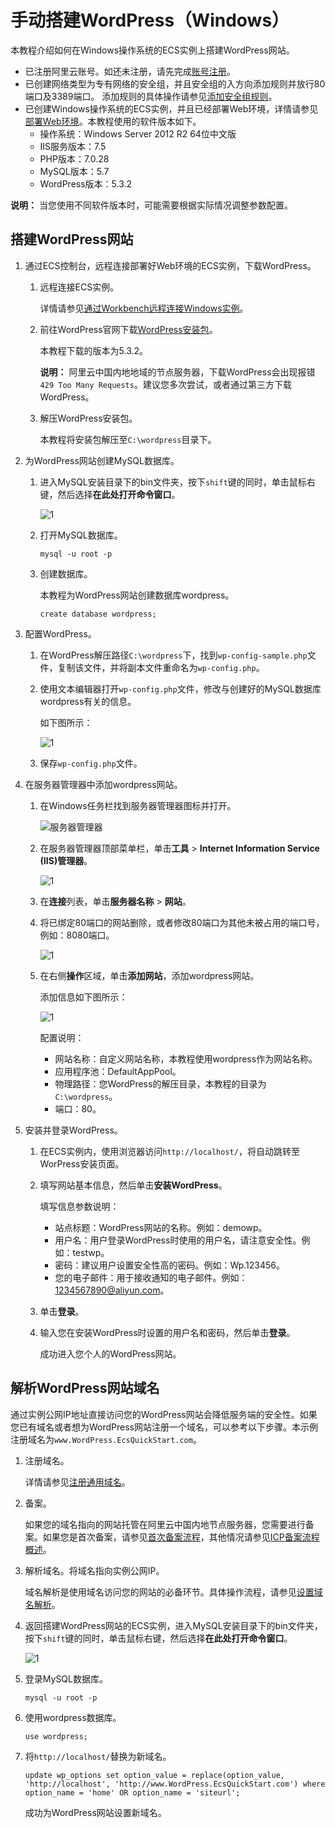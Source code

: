 # 手动搭建WordPress（Windows）

本教程介绍如何在Windows操作系统的ECS实例上搭建WordPress网站。

-   已注册阿里云账号。如还未注册，请先完成[账号注册](https://account.aliyun.com/register/register.htm?)。
-   已创建网络类型为专有网络的安全组，并且安全组的入方向添加规则并放行80端口及3389端口。 添加规则的具体操作请参见[添加安全组规则](/cn.zh-CN/安全/安全组/添加安全组规则.md)。
-   已创建Windows操作系统的ECS实例，并且已经部署Web环境，详情请参见[部署Web环境](/cn.zh-CN/建站教程/搭建环境/部署Web环境.md)。本教程使用的软件版本如下。
    -   操作系统：Windows Server 2012 R2 64位中文版
    -   IIS服务版本：7.5
    -   PHP版本：7.0.28
    -   MySQL版本：5.7
    -   WordPress版本：5.3.2

**说明：** 当您使用不同软件版本时，可能需要根据实际情况调整参数配置。

## 搭建WordPress网站

1.  通过ECS控制台，远程连接部署好Web环境的ECS实例，下载WordPress。

    1.  远程连接ECS实例。

        详情请参见[通过Workbench远程连接Windows实例](/cn.zh-CN/实例/连接实例/连接Windows实例/通过Workbench远程连接Windows实例.md)。

    2.  前往WordPress官网下载[WordPress安装包](https://wordpress.org/download/)。

        本教程下载的版本为5.3.2。

        **说明：** 阿里云中国内地地域的节点服务器，下载WordPress会出现报错`429 Too Many Requests`。建议您多次尝试，或者通过第三方下载WordPress。

    3.  解压WordPress安装包。

        本教程将安装包解压至`C:\wordpress`目录下。

2.  为WordPress网站创建MySQL数据库。

    1.  进入MySQL安装目录下的bin文件夹，按下`shift`键的同时，单击鼠标右键，然后选择**在此处打开命令窗口**。

        ![1](https://static-aliyun-doc.oss-cn-hangzhou.aliyuncs.com/assets/img/zh-CN/4212649951/p81913.png)

    2.  打开MySQL数据库。

        ```
        mysql -u root -p
        ```

    3.  创建数据库。

        本教程为WordPress网站创建数据库wordpress。

        ```
        create database wordpress;
        ```

3.  配置WordPress。

    1.  在WordPress解压路径`C:\wordpress`下，找到`wp-config-sample.php`文件，复制该文件，并将副本文件重命名为`wp-config.php`。

    2.  使用文本编辑器打开`wp-config.php`文件，修改与创建好的MySQL数据库wordpress有关的信息。

        如下图所示：

        ![1](https://static-aliyun-doc.oss-cn-hangzhou.aliyuncs.com/assets/img/zh-CN/3212649951/p81914.png)

    3.  保存`wp-config.php`文件。

4.  在服务器管理器中添加wordpress网站。

    1.  在Windows任务栏找到服务器管理器图标并打开。

        ![服务器管理器](https://static-aliyun-doc.oss-cn-hangzhou.aliyuncs.com/assets/img/zh-CN/3212649951/p110645.png)

    2.  在服务器管理器顶部菜单栏，单击**工具** \> **Internet Information Service \(IIS\)管理器**。

        ![1](https://static-aliyun-doc.oss-cn-hangzhou.aliyuncs.com/assets/img/zh-CN/3212649951/p81920.png)

    3.  在**连接**列表，单击**服务器名称** \> **网站**。

    4.  将已绑定80端口的网站删除，或者修改80端口为其他未被占用的端口号，例如：8080端口。

        ![1](https://static-aliyun-doc.oss-cn-hangzhou.aliyuncs.com/assets/img/zh-CN/3212649951/p81925.png)

    5.  在右侧**操作**区域，单击**添加网站**，添加wordpress网站。

        添加信息如下图所示：

        ![1](https://static-aliyun-doc.oss-cn-hangzhou.aliyuncs.com/assets/img/zh-CN/3212649951/p81927.png)

        配置说明：

        -   网站名称：自定义网站名称，本教程使用wordpress作为网站名称。
        -   应用程序池：DefaultAppPool。
        -   物理路径：您WordPress的解压目录，本教程的目录为`C:\wordpress`。
        -   端口：80。
5.  安装并登录WordPress。

    1.  在ECS实例内，使用浏览器访问`http://localhost/`，将自动跳转至WorPress安装页面。

    2.  填写网站基本信息，然后单击**安装WordPress**。

        填写信息参数说明：

        -   站点标题：WordPress网站的名称。例如：demowp。
        -   用户名：用户登录WordPress时使用的用户名，请注意安全性。例如：testwp。
        -   密码：建议用户设置安全性高的密码。例如：Wp.123456。
        -   您的电子邮件：用于接收通知的电子邮件。例如：1234567890@aliyun.com。
    3.  单击**登录**。

    4.  输入您在安装WordPress时设置的用户名和密码，然后单击**登录**。

        成功进入您个人的WordPress网站。


## 解析WordPress网站域名

通过实例公网IP地址直接访问您的WordPress网站会降低服务端的安全性。如果您已有域名或者想为WordPress网站注册一个域名，可以参考以下步骤。本示例注册域名为`www.WordPress.EcsQuickStart.com`。

1.  注册域名。

    详情请参见[注册通用域名](/cn.zh-CN/域名注册/注册通用域名.md)。

2.  备案。

    如果您的域名指向的网站托管在阿里云中国内地节点服务器，您需要进行备案。如果您是首次备案，请参见[首次备案流程]()，其他情况请参见[ICP备案流程概述]()。

3.  解析域名。将域名指向实例公网IP。

    域名解析是使用域名访问您的网站的必备环节。具体操作流程，请参见[设置域名解析](http://help.aliyun.com/document_detail/29716.html)。

4.  返回搭建WordPress网站的ECS实例，进入MySQL安装目录下的bin文件夹，按下`shift`键的同时，单击鼠标右键，然后选择**在此处打开命令窗口**。

    ![1](https://static-aliyun-doc.oss-cn-hangzhou.aliyuncs.com/assets/img/zh-CN/4212649951/p81913.png)

5.  登录MySQL数据库。

    ```
    mysql -u root -p
    ```

6.  使用wordpress数据库。

    ```
    use wordpress;
    ```

7.  将`http://localhost/`替换为新域名。

    ```
    update wp_options set option_value = replace(option_value, 'http://localhost', 'http://www.WordPress.EcsQuickStart.com') where option_name = 'home' OR option_name = 'siteurl';
    ```

    成功为WordPress网站设置新域名。


